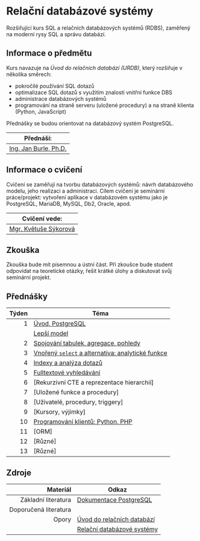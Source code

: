 # Relační databázové systémy

Rozšiřující kurs SQL a relačních databázových systémů (RDBS), zaměřený na moderní rysy SQL a správu databází.

## Informace o předmětu

Kurs navazuje na _Úvod do relačních databází (URDB)_, který rozšiřuje v několika směrech:

- pokročilé používání SQL dotazů
- optimalizace SQL dotazů s využitím znalostí vnitřní funkce DBS
- administrace databázových systémů
- programování na straně serveru (uložené procedury) a na straně klienta (Python, JavaScript)

Přednášky se budou orientovat na databázový systém PostgreSQL.

| Přednáší:                  |
| -------------------------- |
| [Ing. Jan Burle, Ph.D.][1] |

[1]: https://ki.ujep.cz/cs/personalni-slozeni/jan-burle/

## Informace o cvičení

Cvičení se zaměřují na tvorbu databázových systémů: návrh databázového modelu, jeho realizaci a administraci. Cílem cvičení je seminární práce/projekt: vytvoření aplikace v databázovém systému jako je PostgreSQL, MariaDB, MySQL, Db2, Oracle, apod.

| Cvičení vede:              |
| -------------------------- |
| [Mgr. Květuše Sýkorová][2] |

[2]: https://ki.ujep.cz/cs/personalni-slozeni/kvetuse-sykorova/

## Zkouška

Zkouška bude mít písemnou a ústní část. Při zkoušce bude student odpovídat na teoretické otázky, řešit krátké úlohy a diskutovat svůj seminární projekt.

## Přednášky

| Týden | Téma                                                               |
| ----: | ------------------------------------------------------------------ |
|     1 | [Úvod, PostgreSQL](./týden/01a.md)                                 |
|       | [Lepší model](./týden/01b.md)                                      |
|     2 | [Spojování tabulek, agregace, pohledy](./týden/02.md)              |
|     3 | [Vnořený `select` a alternativa: analytické funkce](./týden/03.md) |
|     4 | [Indexy a analýza dotazů](./týden/04.md)                           |
|     5 | [Fulltextové vyhledávání](./týden/05.md)                           |
|     6 | [Rekurzivní CTE a reprezentace hierarchií]<!--(./týden/06.md)-->   |
|     7 | [Uložené funkce a procedury]<!--(./týden/07.md)-->                 |
|     8 | [Uživatelé, procedury, triggery]<!--(./týden/08.md)-->             |
|     9 | [Kursory, výjimky]<!--(./týden/09.md)-->                           |
|    10 | [Programování klientů: Python, PHP](./týden/10.md)                 |
|    11 | [ORM]<!--(./týden/11.md)-->                                        |
|    12 | [Různé]<!--(./týden/12.md)-->                                      |
|    13 | [Různé]<!--(./týden/13.md)-->                                      |

## Zdroje

|              Materiál | Odkaz                            |
| --------------------: | -------------------------------- |
|   Základní literatura | [Dokumentace PostgreSQL][11]     |
| Doporučená literatura | <!-- TODO -->                    |
|                 Opory | [Úvod do relačních databází][12] |
|                       | [Relační databázové systémy][13] |

[11]: https://www.postgresql.org/docs/current/
[12]: https://ki.ujep.cz/opory/Aplikovana_Informatika/Bc/Uvod_do_relacnich_databazi.pdf
[13]: https://ki.ujep.cz/opory/Aplikovana_Informatika/Bc/Relacni_databazove_systemy.pdf

